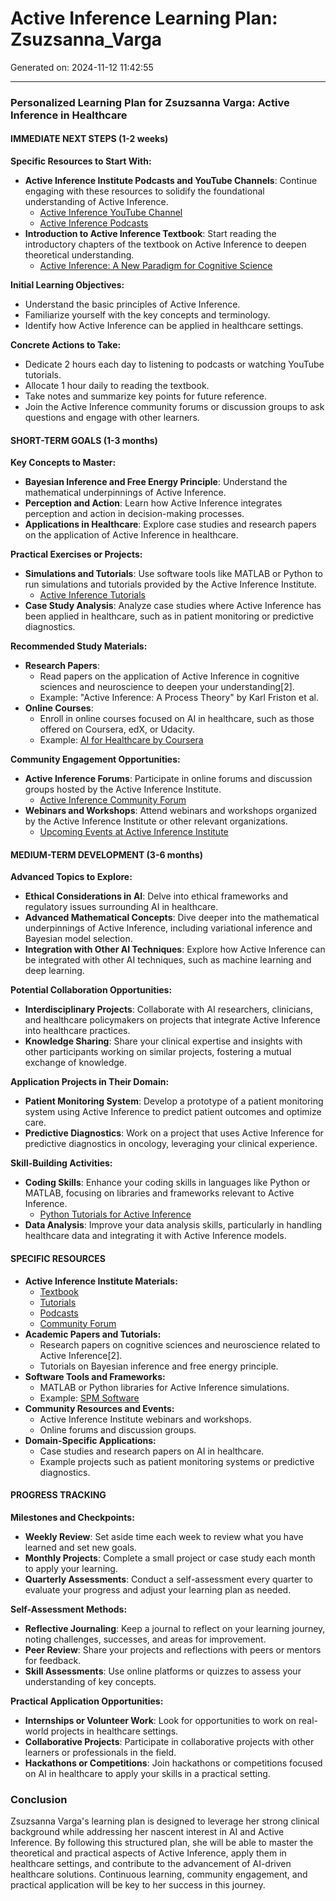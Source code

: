 # Active Inference Learning Plan: Zsuzsanna_Varga

Generated on: 2024-11-12 11:42:55

---

### Personalized Learning Plan for Zsuzsanna Varga: Active Inference in Healthcare

#### IMMEDIATE NEXT STEPS (1-2 weeks)

**Specific Resources to Start With:**
- **Active Inference Institute Podcasts and YouTube Channels**: Continue engaging with these resources to solidify the foundational understanding of Active Inference.
  - [Active Inference YouTube Channel](https://www.youtube.com/channel/UC4Gm6Ug2VZyXZ0eVXw2XL_A)
  - [Active Inference Podcasts](https://www.activeinference.org/podcasts)
- **Introduction to Active Inference Textbook**: Start reading the introductory chapters of the textbook on Active Inference to deepen theoretical understanding.
  - [Active Inference: A New Paradigm for Cognitive Science](https://www.activeinference.org/textbook)

**Initial Learning Objectives:**
- Understand the basic principles of Active Inference.
- Familiarize yourself with the key concepts and terminology.
- Identify how Active Inference can be applied in healthcare settings.

**Concrete Actions to Take:**
- Dedicate 2 hours each day to listening to podcasts or watching YouTube tutorials.
- Allocate 1 hour daily to reading the textbook.
- Take notes and summarize key points for future reference.
- Join the Active Inference community forums or discussion groups to ask questions and engage with other learners.

#### SHORT-TERM GOALS (1-3 months)

**Key Concepts to Master:**
- **Bayesian Inference and Free Energy Principle**: Understand the mathematical underpinnings of Active Inference.
- **Perception and Action**: Learn how Active Inference integrates perception and action in decision-making processes.
- **Applications in Healthcare**: Explore case studies and research papers on the application of Active Inference in healthcare.

**Practical Exercises or Projects:**
- **Simulations and Tutorials**: Use software tools like MATLAB or Python to run simulations and tutorials provided by the Active Inference Institute.
  - [Active Inference Tutorials](https://www.activeinference.org/tutorials)
- **Case Study Analysis**: Analyze case studies where Active Inference has been applied in healthcare, such as in patient monitoring or predictive diagnostics.

**Recommended Study Materials:**
- **Research Papers**:
  - Read papers on the application of Active Inference in cognitive sciences and neuroscience to deepen your understanding[2].
  - Example: "Active Inference: A Process Theory" by Karl Friston et al.
- **Online Courses**:
  - Enroll in online courses focused on AI in healthcare, such as those offered on Coursera, edX, or Udacity.
  - Example: [AI for Healthcare by Coursera](https://www.coursera.org/specializations/ai-for-healthcare)

**Community Engagement Opportunities:**
- **Active Inference Forums**: Participate in online forums and discussion groups hosted by the Active Inference Institute.
  - [Active Inference Community Forum](https://www.activeinference.org/community)
- **Webinars and Workshops**: Attend webinars and workshops organized by the Active Inference Institute or other relevant organizations.
  - [Upcoming Events at Active Inference Institute](https://www.activeinference.org/events)

#### MEDIUM-TERM DEVELOPMENT (3-6 months)

**Advanced Topics to Explore:**
- **Ethical Considerations in AI**: Delve into ethical frameworks and regulatory issues surrounding AI in healthcare.
- **Advanced Mathematical Concepts**: Dive deeper into the mathematical underpinnings of Active Inference, including variational inference and Bayesian model selection.
- **Integration with Other AI Techniques**: Explore how Active Inference can be integrated with other AI techniques, such as machine learning and deep learning.

**Potential Collaboration Opportunities:**
- **Interdisciplinary Projects**: Collaborate with AI researchers, clinicians, and healthcare policymakers on projects that integrate Active Inference into healthcare practices.
- **Knowledge Sharing**: Share your clinical expertise and insights with other participants working on similar projects, fostering a mutual exchange of knowledge.

**Application Projects in Their Domain:**
- **Patient Monitoring System**: Develop a prototype of a patient monitoring system using Active Inference to predict patient outcomes and optimize care.
- **Predictive Diagnostics**: Work on a project that uses Active Inference for predictive diagnostics in oncology, leveraging your clinical experience.

**Skill-Building Activities:**
- **Coding Skills**: Enhance your coding skills in languages like Python or MATLAB, focusing on libraries and frameworks relevant to Active Inference.
  - [Python Tutorials for Active Inference](https://www.activeinference.org/tutorials/python)
- **Data Analysis**: Improve your data analysis skills, particularly in handling healthcare data and integrating it with Active Inference models.

#### SPECIFIC RESOURCES

- **Active Inference Institute Materials:**
  - [Textbook](https://www.activeinference.org/textbook)
  - [Tutorials](https://www.activeinference.org/tutorials)
  - [Podcasts](https://www.activeinference.org/podcasts)
  - [Community Forum](https://www.activeinference.org/community)
- **Academic Papers and Tutorials:**
  - Research papers on cognitive sciences and neuroscience related to Active Inference[2].
  - Tutorials on Bayesian inference and free energy principle.
- **Software Tools and Frameworks:**
  - MATLAB or Python libraries for Active Inference simulations.
  - Example: [SPM Software](https://www.fil.ion.ucl.ac.uk/spm/software/)
- **Community Resources and Events:**
  - Active Inference Institute webinars and workshops.
  - Online forums and discussion groups.
- **Domain-Specific Applications:**
  - Case studies and research papers on AI in healthcare.
  - Example projects such as patient monitoring systems or predictive diagnostics.

#### PROGRESS TRACKING

**Milestones and Checkpoints:**
- **Weekly Review**: Set aside time each week to review what you have learned and set new goals.
- **Monthly Projects**: Complete a small project or case study each month to apply your learning.
- **Quarterly Assessments**: Conduct a self-assessment every quarter to evaluate your progress and adjust your learning plan as needed.

**Self-Assessment Methods:**
- **Reflective Journaling**: Keep a journal to reflect on your learning journey, noting challenges, successes, and areas for improvement.
- **Peer Review**: Share your projects and reflections with peers or mentors for feedback.
- **Skill Assessments**: Use online platforms or quizzes to assess your understanding of key concepts.

**Practical Application Opportunities:**
- **Internships or Volunteer Work**: Look for opportunities to work on real-world projects in healthcare settings.
- **Collaborative Projects**: Participate in collaborative projects with other learners or professionals in the field.
- **Hackathons or Competitions**: Join hackathons or competitions focused on AI in healthcare to apply your skills in a practical setting.

### Conclusion

Zsuzsanna Varga's learning plan is designed to leverage her strong clinical background while addressing her nascent interest in AI and Active Inference. By following this structured plan, she will be able to master the theoretical and practical aspects of Active Inference, apply them in healthcare settings, and contribute to the advancement of AI-driven healthcare solutions. Continuous learning, community engagement, and practical application will be key to her success in this journey.